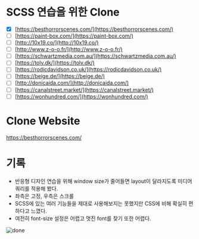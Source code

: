 # SCSS 연습을 위한 Clone

-   [x] [https://besthorrorscenes.com/](https://besthorrorscenes.com/)
-   [ ] [https://paint-box.com/](https://paint-box.com/)
-   [ ] [http://10x19.co/](http://10x19.co/)
-   [ ] [http://www.z-o-o.fr/](http://www.z-o-o.fr/)
-   [ ] [https://schwartzmedia.com.au/](https://schwartzmedia.com.au/)
-   [ ] [https://tolv.dk/](https://tolv.dk/)
-   [ ] [https://rodicdavidson.co.uk/](https://rodicdavidson.co.uk/)
-   [ ] [https://beige.de/](https://beige.de/)
-   [ ] [http://donicaida.com/](http://donicaida.com/)
-   [ ] [https://canalstreet.market/](https://canalstreet.market/)
-   [ ] [https://wonhundred.com/](https://wonhundred.com/)

# Clone Website

https://besthorrorscenes.com/

# 기록

-   반응형 디자인 연습을 위해 window size가 줄어들면 layout이 달라지도록 미디어쿼리를 적용해 봤다.
-   좌측은 고정, 우측은 스크롤
-   SCSS에 있는 여러 기능들을 제대로 사용해보지는 못했지만 CSS에 비해 확실히 편하다고 느꼈다.
-   여전히 font-size 설정은 어렵고 멋진 font를 찾기 또한 어렵다.

![done](https://user-images.githubusercontent.com/57756798/108891235-d3a27500-7651-11eb-9ae7-229537c45e2b.png)
